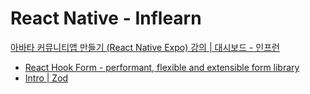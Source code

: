 # React Native - Inflearn

[아바타 커뮤니티앱 만들기 (React Native Expo) 강의 | 대시보드 - 인프런](https://www.inflearn.com/course/아바타-커뮤니티-앱/dashboard)

- [React Hook Form - performant, flexible and extensible form library](https://react-hook-form.com/)
- [Intro | Zod](https://zod.dev/)
